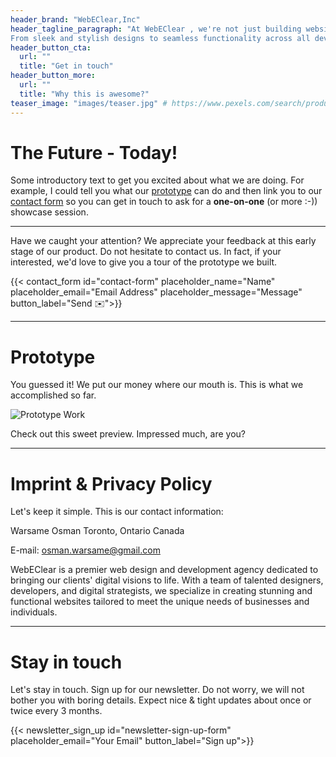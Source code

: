 ```yaml
---
header_brand: "WebEClear,Inc"
header_tagline_paragraph: "At WebEClear , we're not just building websites; we're crafting digital experiences that captivate, engage, and convert. 
From sleek and stylish designs to seamless functionality across all devices, we're your partners in harnessing the power of the web. Whether you're a startup dreaming big or an established brand seeking to refresh your online presence, we've got the expertise and passion to make it happen."
header_button_cta:
  url: ""
  title: "Get in touch"
header_button_more:
  url: ""
  title: "Why this is awesome?"
teaser_image: "images/teaser.jpg" # https://www.pexels.com/search/product%20testing/
---
```


# The Future - Today!

Some introductory text to get you excited about what we are doing. For example, I could tell you what our [prototype](#prototype) can do and then link you to our [contact form](#contact-form) so you can get in touch to ask for a **one-on-one** (or more :-)) showcase session.

---

Have we caught your attention? We appreciate your feedback at this early stage of our product. Do not hesitate to contact us. In fact, if your interested, we'd love to give you a tour of the prototype we built.

{{< contact_form id="contact-form" placeholder_name="Name" placeholder_email="Email Address" placeholder_message="Message" button_label="Send ✉️">}}

---

# Prototype

You guessed it! We put our money where our mouth is. This is what we accomplished so far.

![Prototype Work](images/prototype.jpg) <!-- https://www.pexels.com/search/product%20testing/ -->

Check out this sweet preview. Impressed much, are you?

---

# Imprint & Privacy Policy

Let's keep it simple. This is our contact information:

Warsame Osman
Toronto, Ontario
Canada

E-mail: osman.warsame@gmail.com

WebEClear is a premier web design and development agency dedicated to bringing our clients' digital visions to life. With a team of talented designers, developers, and digital strategists, we specialize in creating stunning and functional websites tailored to meet the unique needs of businesses and individuals.

---

# Stay in touch

Let's stay in touch. Sign up for our newsletter. Do not worry, we will not bother you with boring details. Expect nice & tight updates about once or twice every 3 months.

{{< newsletter_sign_up id="newsletter-sign-up-form" placeholder_email="Your Email" button_label="Sign up">}}
